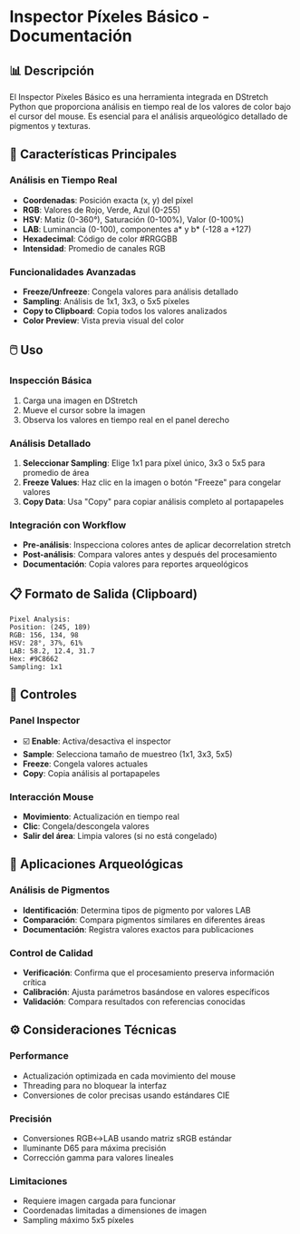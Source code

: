 # Inspector Píxeles Básico - Documentación

## 📊 Descripción

El Inspector Píxeles Básico es una herramienta integrada en DStretch Python que proporciona análisis en tiempo real de los valores de color bajo el cursor del mouse. Es esencial para el análisis arqueológico detallado de pigmentos y texturas.

## 🎯 Características Principales

### Análisis en Tiempo Real
- **Coordenadas**: Posición exacta (x, y) del píxel
- **RGB**: Valores de Rojo, Verde, Azul (0-255)
- **HSV**: Matiz (0-360°), Saturación (0-100%), Valor (0-100%)
- **LAB**: Luminancia (0-100), componentes a* y b* (-128 a +127)
- **Hexadecimal**: Código de color #RRGGBB
- **Intensidad**: Promedio de canales RGB

### Funcionalidades Avanzadas
- **Freeze/Unfreeze**: Congela valores para análisis detallado
- **Sampling**: Análisis de 1x1, 3x3, o 5x5 píxeles
- **Copy to Clipboard**: Copia todos los valores analizados
- **Color Preview**: Vista previa visual del color

## 🖱️ Uso

### Inspección Básica
1. Carga una imagen en DStretch
2. Mueve el cursor sobre la imagen
3. Observa los valores en tiempo real en el panel derecho

### Análisis Detallado
1. **Seleccionar Sampling**: Elige 1x1 para píxel único, 3x3 o 5x5 para promedio de área
2. **Freeze Values**: Haz clic en la imagen o botón "Freeze" para congelar valores
3. **Copy Data**: Usa "Copy" para copiar análisis completo al portapapeles

### Integración con Workflow
- **Pre-análisis**: Inspecciona colores antes de aplicar decorrelation stretch
- **Post-análisis**: Compara valores antes y después del procesamiento
- **Documentación**: Copia valores para reportes arqueológicos

## 📋 Formato de Salida (Clipboard)

```
Pixel Analysis:
Position: (245, 189)
RGB: 156, 134, 98
HSV: 28°, 37%, 61%
LAB: 58.2, 12.4, 31.7
Hex: #9C8662
Sampling: 1x1
```

## 🔧 Controles

### Panel Inspector
- ☑️ **Enable**: Activa/desactiva el inspector
- **Sample**: Selecciona tamaño de muestreo (1x1, 3x3, 5x5)
- **Freeze**: Congela valores actuales
- **Copy**: Copia análisis al portapapeles

### Interacción Mouse
- **Movimiento**: Actualización en tiempo real
- **Clic**: Congela/descongela valores
- **Salir del área**: Limpia valores (si no está congelado)

## 🎨 Aplicaciones Arqueológicas

### Análisis de Pigmentos
- **Identificación**: Determina tipos de pigmento por valores LAB
- **Comparación**: Compara pigmentos similares en diferentes áreas
- **Documentación**: Registra valores exactos para publicaciones

### Control de Calidad
- **Verificación**: Confirma que el procesamiento preserva información crítica
- **Calibración**: Ajusta parámetros basándose en valores específicos
- **Validación**: Compara resultados con referencias conocidas

## ⚙️ Consideraciones Técnicas

### Performance
- Actualización optimizada en cada movimiento del mouse
- Threading para no bloquear la interfaz
- Conversiones de color precisas usando estándares CIE

### Precisión
- Conversiones RGB↔LAB usando matriz sRGB estándar
- Iluminante D65 para máxima precisión
- Corrección gamma para valores lineales

### Limitaciones
- Requiere imagen cargada para funcionar
- Coordenadas limitadas a dimensiones de imagen
- Sampling máximo 5x5 píxeles
